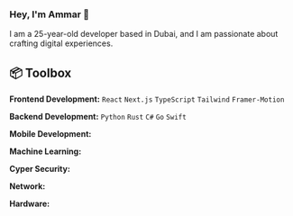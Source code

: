 ### Hey, I'm Ammar 👋

I am a 25-year-old developer based in Dubai, and I am passionate about crafting digital experiences.

## 📦 Toolbox

**Frontend Development:** `React` `Next.js` `TypeScript` `Tailwind` `Framer-Motion`

**Backend Development:** `Python` `Rust` `C#` `Go` `Swift`

**Mobile Development:**

**Machine Learning:**

**Cyper Security:**

**Network:**

**Hardware:**
<!--
**a-abuzahra/a-abuzahra** is a ✨ _special_ ✨ repository because its `README.md` (this file) appears on your GitHub profile.

Here are some ideas to get you started:

- 🔭 I’m currently working on ...
- 🌱 I’m currently learning ...
- 👯 I’m looking to collaborate on ...
- 🤔 I’m looking for help with ...
- 💬 Ask me about ...
- 📫 How to reach me: ...
- 😄 Pronouns: ...
- ⚡ Fun fact: ...
-->
